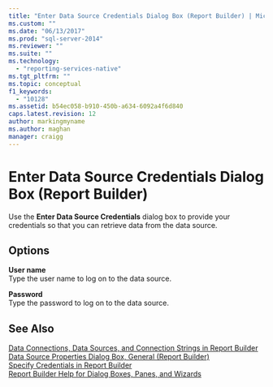 ```yaml
---
title: "Enter Data Source Credentials Dialog Box (Report Builder) | Microsoft Docs"
ms.custom: ""
ms.date: "06/13/2017"
ms.prod: "sql-server-2014"
ms.reviewer: ""
ms.suite: ""
ms.technology: 
  - "reporting-services-native"
ms.tgt_pltfrm: ""
ms.topic: conceptual
f1_keywords: 
  - "10128"
ms.assetid: b54ec058-b910-450b-a634-6092a4f6d840
caps.latest.revision: 12
author: markingmyname
ms.author: maghan
manager: craigg
---
```

# Enter Data Source Credentials Dialog Box (Report Builder)
  Use the **Enter Data Source Credentials** dialog box to provide your credentials so that you can retrieve data from the data source.  
  
## Options  
 **User name**  
 Type the user name to log on to the data source.  
  
 **Password**  
 Type the password to log on to the data source.  
  
## See Also  
 [Data Connections, Data Sources, and Connection Strings in Report Builder](../data-connections-data-sources-and-connection-strings-in-report-builder.md)   
 [Data Source Properties Dialog Box, General &#40;Report Builder&#41;](../data-source-properties-dialog-box-general-report-builder.md)   
 [Specify Credentials in Report Builder](../specify-credentials-in-report-builder.md)   
 [Report Builder Help for Dialog Boxes, Panes, and Wizards](../report-builder-help-for-dialog-boxes-panes-and-wizards.md)  
  
  
